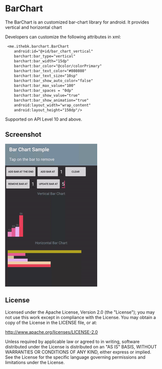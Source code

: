 # BarChart

The BarChart is an customized bar-chart library for android. It provides vertical and horizontal chart

Developers can customize the following attributes in xml:
          
     <me.ithebk.barchart.BarChart
        android:id="@+id/bar_chart_vertical"
        barchart:bar_type="vertical"
        barchart:bar_width="15dp"
        barchart:bar_color="@color/colorPrimary"
        barchart:bar_text_color="#808080"
        barchart:bar_text_size="10sp"
        barchart:bar_show_auto_color="false"
        barchart:bar_max_value="100"
        barchart:bar_spaces = "0dp"
        barchart:bar_show_value="true"
        barchart:bar_show_animation="true"
        android:layout_width="wrap_content"
        android:layout_height="150dp"/>
             
Supported on API Level 10 and above.


## Screenshot

<img src="/screenshot/barchartsample.gif" width="300" height="466">


## License

Licensed under the Apache License, Version 2.0 (the "License"); you may not use this work except in compliance with the License.
You may obtain a copy of the License in the LICENSE file, or at:

http://www.apache.org/licenses/LICENSE-2.0

Unless required by applicable law or agreed to in writing, software distributed under the License is distributed on an "AS IS" BASIS, WITHOUT WARRANTIES OR CONDITIONS OF ANY KIND, either express or implied. See the License for the specific language governing permissions and limitations under the License.

